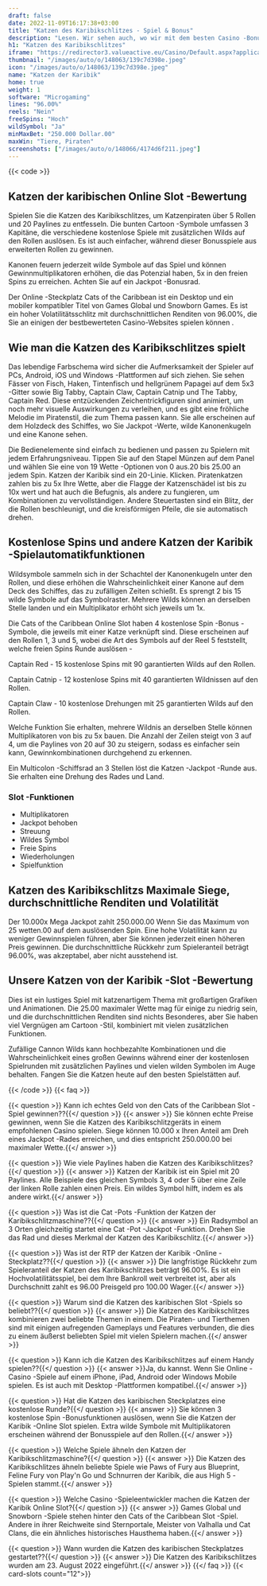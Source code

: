 ```yaml
---
draft: false
date: 2022-11-09T16:17:38+03:00
title: "Katzen des Karibikschlitzes - Spiel & Bonus"
description: "Lesen. Wir sehen auch, wo wir mit dem besten Casino -Bonus spielen können."
h1: "Katzen des Karibikschlitzes"
iframe: "https://redirector3.valueactive.eu/Casino/Default.aspx?applicationid=1023&theme=quickfiressl&usertype=5&sext1=demo&sext2=demo&csid=1867&serverid=1867&variant=MAL-Demo&gameid=catsOfTheCaribbeanDesktop&ul=en&allowmixedMode=1&bypassFlashPrompt=1&preferexternal=1&callback=cms.widget.Game.externalEventHandler&lobbyURL/"
thumbnail: "/images/auto/o/148063/139c7d398e.jpeg"
icon: "/images/auto/o/148063/139c7d398e.jpeg"
name: "Katzen der Karibik"
home: true
weight: 1
software: "Microgaming"
lines: "96.00%"
reels: "Nein"
freeSpins: "Hoch"
wildSymbol: "Ja"
minMaxBet: "250.000 Dollar.00"
maxWin: "Tiere, Piraten"
screenshots: ["/images/auto/o/148066/4174d6f211.jpeg"]
---
```


{{< code >}}<h2>Katzen der karibischen Online Slot -Bewertung</h2><p>Spielen Sie die Katzen des Karibikschlitzes, um Katzenpiraten über 5 Rollen und 20 Paylines zu entfesseln. Die bunten Cartoon -Symbole umfassen 3 Kapitäne, die verschiedene kostenlose Spiele mit zusätzlichen Wilds auf den Rollen auslösen. Es ist auch einfacher, während dieser Bonusspiele aus erweiterten Rollen zu gewinnen. </p><p>Kanonen feuern jederzeit wilde Symbole auf das Spiel und können Gewinnmultiplikatoren erhöhen, die das Potenzial haben, 5x in den freien Spins zu erreichen. Achten Sie auf ein Jackpot -Bonusrad. </p><p>Der Online -Steckplatz Cats of the Caribbean ist ein Desktop und ein mobiler kompatibler Titel von Games Global und Snowborn Games. Es ist ein hoher Volatilitätsschlitz mit durchschnittlichen Renditen von 96.00%, die Sie an einigen der bestbewerteten Casino-Websites spielen können .</p><h2>Wie man die Katzen des Karibikschlitzes spielt</h2><p>Das lebendige Farbschema wird sicher die Aufmerksamkeit der Spieler auf PCs, Android, iOS und Windows -Plattformen auf sich ziehen. Sie sehen Fässer von Fisch, Haken, Tintenfisch und hellgrünem Papagei auf dem 5x3 -Gitter sowie Big Tabby, Captain Claw, Captain Catnip und The Tabby, Captain Red. Diese entzückenden Zeichentrickfiguren sind animiert, um noch mehr visuelle Auswirkungen zu verleihen, und es gibt eine fröhliche Melodie im Piratenstil, die zum Thema passen kann. Sie alle erscheinen auf dem Holzdeck des Schiffes, wo Sie Jackpot -Werte, wilde Kanonenkugeln und eine Kanone sehen. </p><p>Die Bedienelemente sind einfach zu bedienen und passen zu Spielern mit jedem Erfahrungsniveau. Tippen Sie auf den Stapel Münzen auf dem Panel und wählen Sie eine von 19 Wette -Optionen von 0 aus.20 bis 25.00 an jedem Spin. Katzen der Karibik sind ein 20-Linie. Klicken. Piratenkatzen zahlen bis zu 5x Ihre Wette, aber die Flagge der Katzenschädel ist bis zu 10x wert und hat auch die Befugnis, als andere zu fungieren, um Kombinationen zu vervollständigen. Andere Steuertasten sind ein Blitz, der die Rollen beschleunigt, und die kreisförmigen Pfeile, die sie automatisch drehen.</p><h2>Kostenlose Spins und andere Katzen der Karibik -Spielautomatikfunktionen</h2><p>Wildsymbole sammeln sich in der Schachtel der Kanonenkugeln unter den Rollen, und diese erhöhen die Wahrscheinlichkeit einer Kanone auf dem Deck des Schiffes, das zu zufälligen Zeiten schießt. Es sprengt 2 bis 15 wilde Symbole auf das Symbolraster. Mehrere Wilds können an derselben Stelle landen und ein Multiplikator erhöht sich jeweils um 1x. </p><p>Die Cats of the Caribbean Online Slot haben 4 kostenlose Spin -Bonus -Symbole, die jeweils mit einer Katze verknüpft sind. Diese erscheinen auf den Rollen 1, 3 und 5, wobei die Art des Symbols auf der Reel 5 feststellt, welche freien Spins Runde auslösen -</p><p>Captain Red - 15 kostenlose Spins mit 90 garantierten Wilds auf den Rollen. </p><p>Captain Catnip - 12 kostenlose Spins mit 40 garantierten Wildnissen auf den Rollen.</p><p>Captain Claw - 10 kostenlose Drehungen mit 25 garantierten Wilds auf den Rollen.</p><p>Welche Funktion Sie erhalten, mehrere Wildnis an derselben Stelle können Multiplikatoren von bis zu 5x bauen. Die Anzahl der Zeilen steigt von 3 auf 4, um die Paylines von 20 auf 30 zu steigern, sodass es einfacher sein kann, Gewinnkombinationen durchgehend zu erkennen.</p><p>Ein Multicolon -Schiffsrad an 3 Stellen löst die Katzen -Jackpot -Runde aus. Sie erhalten eine Drehung des Rades und Land.</p><h3>
Slot -Funktionen</h3><ul>
<li></span>
Multiplikatoren</li>
<li></span>
Jackpot behoben</li>
<li></span>
Streuung</li>
<li></span>
Wildes Symbol</li>
<li></span>
Freie Spins</li>
<li></span>
Wiederholungen</li>
<li></span>
Spielfunktion</li></ul><h2>Katzen des Karibikschlitzs Maximale Siege, durchschnittliche Renditen und Volatilität</h2><p>Der 10.000x Mega Jackpot zahlt 250.000.00 Wenn Sie das Maximum von 25 wetten.00 auf dem auslösenden Spin. Eine hohe Volatilität kann zu weniger Gewinnspielen führen, aber Sie können jederzeit einen höheren Preis gewinnen. Die durchschnittliche Rückkehr zum Spieleranteil beträgt 96.00%, was akzeptabel, aber nicht ausstehend ist.</p><h2>Unsere Katzen von der Karibik -Slot -Bewertung</h2><p>Dies ist ein lustiges Spiel mit katzenartigem Thema mit großartigen Grafiken und Animationen. Die 25.00 maximaler Wette mag für einige zu niedrig sein, und die durchschnittlichen Renditen sind nichts Besonderes, aber Sie haben viel Vergnügen am Cartoon -Stil, kombiniert mit vielen zusätzlichen Funktionen. </p><p>Zufällige Cannon Wilds kann hochbezahlte Kombinationen und die Wahrscheinlichkeit eines großen Gewinns während einer der kostenlosen Spielrunden mit zusätzlichen Paylines und vielen wilden Symbolen im Auge behalten. Fangen Sie die Katzen heute auf den besten Spielstätten auf.</p>
{{< /code >}}
{{< faq >}}

{{< question >}} Kann ich echtes Geld von den Cats of the Caribbean Slot -Spiel gewinnen??{{</ question >}}
{{< answer >}} Sie können echte Preise gewinnen, wenn Sie die Katzen des Karibikschlitzgeräts in einem empfohlenen Casino spielen. Siege können 10.000 x Ihren Anteil am Dreh eines Jackpot -Rades erreichen, und dies entspricht 250.000.00 bei maximaler Wette.{{</ answer >}}

{{< question >}} Wie viele Paylines haben die Katzen des Karibikschlitzes?{{</ question >}}
{{< answer >}} Katzen der Karibik ist ein Spiel mit 20 Paylines. Alle Beispiele des gleichen Symbols 3, 4 oder 5 über eine Zeile der linken Rolle zahlen einen Preis. Ein wildes Symbol hilft, indem es als andere wirkt.{{</ answer >}}

{{< question >}} Was ist die Cat -Pots -Funktion der Katzen der Karibikschlitzmaschine??{{</ question >}}
{{< answer >}} Ein Radsymbol an 3 Orten gleichzeitig startet eine Cat -Pot -Jackpot -Funktion. Drehen Sie das Rad und dieses Merkmal der Katzen des Karibikschlitz.{{</ answer >}}

{{< question >}} Was ist der RTP der Katzen der Karibik -Online -Steckplatz??{{</ question >}}
{{< answer >}} Die langfristige Rückkehr zum Spieleranteil der Katzen des Karibikschlitzes beträgt 96.00%. Es ist ein Hochvolatilitätsspiel, bei dem Ihre Bankroll weit verbreitet ist, aber als Durchschnitt zahlt es 96.00 Preisgeld pro 100.00 Wager.{{</ answer >}}

{{< question >}} Warum sind die Katzen des karibischen Slot -Spiels so beliebt??{{</ question >}}
{{< answer >}} Die Katzen des Karibikschlitzes kombinieren zwei beliebte Themen in einem. Die Piraten- und Tierthemen sind mit einigen aufregenden Gameplays und Features verbunden, die dies zu einem äußerst beliebten Spiel mit vielen Spielern machen.{{</ answer >}}

{{< question >}} Kann ich die Katzen des Karibikschlitzes auf einem Handy spielen??{{</ question >}}
{{< answer >}}Ja, du kannst. Wenn Sie Online -Casino -Spiele auf einem iPhone, iPad, Android oder Windows Mobile spielen. Es ist auch mit Desktop -Plattformen kompatibel.{{</ answer >}}

{{< question >}} Hat die Katzen des karibischen Steckplatzes eine kostenlose Runde?{{</ question >}}
{{< answer >}} Sie können 3 kostenlose Spin -Bonusfunktionen auslösen, wenn Sie die Katzen der Karibik -Online Slot spielen. Extra wilde Symbole mit Multiplikatoren erscheinen während der Bonusspiele auf den Rollen.{{</ answer >}}

{{< question >}} Welche Spiele ähneln den Katzen der Karibikschlitzmaschine?{{</ question >}}
{{< answer >}} Die Katzen des Karibikschlitzes ähneln beliebte Spiele wie Paws of Fury aus Blueprint, Feline Fury von Play'n Go und Schnurren der Karibik, die aus High 5 -Spielen stammt.{{</ answer >}}

{{< question >}} Welche Casino -Spieleentwickler machen die Katzen der Karibik Online Slot?{{</ question >}}
{{< answer >}} Games Global und Snowborn -Spiele stehen hinter den Cats of the Caribbean Slot -Spiel. Andere in ihrer Reichweite sind Sternportale, Meister von Valhalla und Cat Clans, die ein ähnliches historisches Hausthema haben.{{</ answer >}}

{{< question >}} Wann wurden die Katzen des karibischen Steckplatzes gestartet??{{</ question >}}
{{< answer >}} Die Katzen des Karibikschlitzes wurden am 23. August 2022 eingeführt.{{</ answer >}}
{{</ faq >}}
{{< card-slots count="12">}}